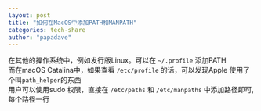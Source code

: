 ```yaml
---
layout: post
title: "如何在MacOS中添加PATH和MANPATH"
categories: tech-share
author: "papadave"
---
```

在其他的操作系统中，例如发行版Linux。可以在 `~/.profile` 添加PATH<br>
而在macOS Catalina中，如果查看 `/etc/profile` 的话，可以发现Apple 使用了个叫`path_helper`的东西<br>
用户可以使用sudo 权限，直接在 `/etc/paths` 和 `/etc/manpaths` 中添加路径即可,每个路径一行
